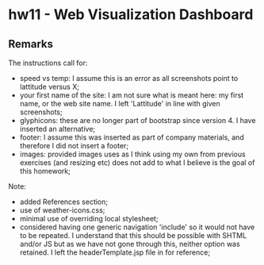 # hw11 - Web Visualization Dashboard
## Remarks
The instructions call for:
- speed vs temp: I assume this is an error as all screenshots point to lattitude versus X;
- your first name of the site: I am not sure what is meant here: my first name, or the web site name. I left 'Lattitude' in line with given screenshots;
- glyphicons: these are no longer part of bootstrap since version 4. I have inserted an alternative;
- footer: I assume this was inserted as part of company materials, and therefore I did not insert a footer;
- images: provided images uses as I think using my own from previous exercises (and resizing etc) does not add to what I believe is the goal of this homework;

Note:
- added References section;
- use of weather-icons.css;
- minimal use of overriding local stylesheet;
- considered having one generic navigation 'include' so it would not have to be repeated. I understand that this should be possible with SHTML and/or JS but as we have not gone through this, neither option was retained. I left the headerTemplate.jsp file in for reference;
